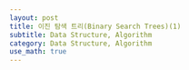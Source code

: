 ```yaml
---
layout: post
title: 이진 탐색 트리(Binary Search Trees)(1)
subtitle: Data Structure, Algorithm
category: Data Structure, Algorithm
use_math: true
---
```


<br>


<br>
<br>
